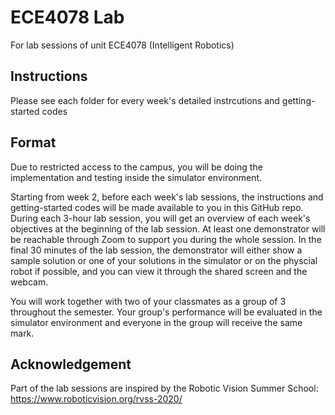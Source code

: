 # ECE4078 Lab
For lab sessions of unit ECE4078 (Intelligent Robotics)

## Instructions
Please see each folder for every week's detailed instrcutions and getting-started codes

## Format
Due to restricted access to the campus, you will be doing the implementation and testing inside the simulator environment. 

Starting from week 2, before each week's lab sessions, the instructions and getting-started codes will be made available to you in this GitHub repo. During each 3-hour lab session, you will get an overview of each week's objectives at the beginning of the lab session. At least one demonstrator will be reachable through Zoom to support you during the whole session. In the final 30 minutes of the lab session, the demonstrator will either show a sample solution or one of your solutions in the simulator or on the physcial robot if possible, and you can view it through the shared screen and the webcam. 

You will work together with two of your classmates as a group of 3 throughout the semester. Your group's performance will be evaluated in the simulator environment and everyone in the group will receive the same mark. 

## Acknowledgement
Part of the lab sessions are inspired by the Robotic Vision Summer School: https://www.roboticvision.org/rvss-2020/
